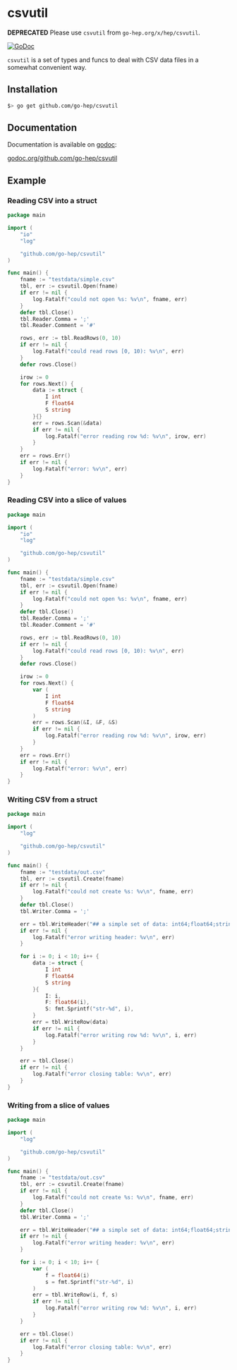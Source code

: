 csvutil
=======

**DEPRECATED** Please use `csvutil` from `go-hep.org/x/hep/csvutil`.

[![GoDoc](https://godoc.org/github.com/go-hep/csvutil?status.svg)](https://godoc.org/github.com/go-hep/csvutil)

`csvutil` is a set of types and funcs to deal with CSV data files in a somewhat convenient way.

## Installation

```sh
$> go get github.com/go-hep/csvutil
```

## Documentation

Documentation is available on [godoc](https://godoc.org):

[godoc.org/github.com/go-hep/csvutil](https://godoc.org/github.com/go-hep/csvutil)

## Example

### Reading CSV into a struct

```go
package main

import (
	"io"
	"log"

	"github.com/go-hep/csvutil"
)

func main() {
	fname := "testdata/simple.csv"
	tbl, err := csvutil.Open(fname)
	if err != nil {
		log.Fatalf("could not open %s: %v\n", fname, err)
	}
	defer tbl.Close()
	tbl.Reader.Comma = ';'
	tbl.Reader.Comment = '#'

	rows, err := tbl.ReadRows(0, 10)
	if err != nil {
		log.Fatalf("could read rows [0, 10): %v\n", err)
	}
	defer rows.Close()

	irow := 0
	for rows.Next() {
		data := struct {
			I int
			F float64
			S string
		}{}
		err = rows.Scan(&data)
		if err != nil {
			log.Fatalf("error reading row %d: %v\n", irow, err)
		}
	}
	err = rows.Err()
	if err != nil {
		log.Fatalf("error: %v\n", err)
	}
}
```

### Reading CSV into a slice of values

```go
package main

import (
	"io"
	"log"

	"github.com/go-hep/csvutil"
)

func main() {
	fname := "testdata/simple.csv"
	tbl, err := csvutil.Open(fname)
	if err != nil {
		log.Fatalf("could not open %s: %v\n", fname, err)
	}
	defer tbl.Close()
	tbl.Reader.Comma = ';'
	tbl.Reader.Comment = '#'

	rows, err := tbl.ReadRows(0, 10)
	if err != nil {
		log.Fatalf("could read rows [0, 10): %v\n", err)
	}
	defer rows.Close()

	irow := 0
	for rows.Next() {
		var (
			I int
			F float64
			S string
		)
		err = rows.Scan(&I, &F, &S)
		if err != nil {
			log.Fatalf("error reading row %d: %v\n", irow, err)
		}
	}
	err = rows.Err()
	if err != nil {
		log.Fatalf("error: %v\n", err)
	}
}
```

### Writing CSV from a struct

```go
package main

import (
	"log"

	"github.com/go-hep/csvutil"
)

func main() {
	fname := "testdata/out.csv"
	tbl, err := csvutil.Create(fname)
	if err != nil {
		log.Fatalf("could not create %s: %v\n", fname, err)
	}
	defer tbl.Close()
	tbl.Writer.Comma = ';'

	err = tbl.WriteHeader("## a simple set of data: int64;float64;string\n")
	if err != nil {
		log.Fatalf("error writing header: %v\n", err)
	}

	for i := 0; i < 10; i++ {
		data := struct {
			I int
			F float64
			S string
		}{
			I: i,
			F: float64(i),
			S: fmt.Sprintf("str-%d", i),
		}
		err = tbl.WriteRow(data)
		if err != nil {
			log.Fatalf("error writing row %d: %v\n", i, err)
		}
	}

	err = tbl.Close()
	if err != nil {
		log.Fatalf("error closing table: %v\n", err)
	}
}
```

### Writing from a slice of values

```go
package main

import (
	"log"

	"github.com/go-hep/csvutil"
)

func main() {
	fname := "testdata/out.csv"
	tbl, err := csvutil.Create(fname)
	if err != nil {
		log.Fatalf("could not create %s: %v\n", fname, err)
	}
	defer tbl.Close()
	tbl.Writer.Comma = ';'

	err = tbl.WriteHeader("## a simple set of data: int64;float64;string\n")
	if err != nil {
		log.Fatalf("error writing header: %v\n", err)
	}

	for i := 0; i < 10; i++ {
		var (
			f = float64(i)
			s = fmt.Sprintf("str-%d", i)
		)
		err = tbl.WriteRow(i, f, s)
		if err != nil {
			log.Fatalf("error writing row %d: %v\n", i, err)
		}
	}

	err = tbl.Close()
	if err != nil {
		log.Fatalf("error closing table: %v\n", err)
	}
}
```
